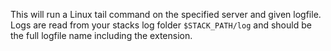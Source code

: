 <!-- post: -->


This will run a Linux tail command on the specified server and given logfile. Logs are read from your stacks log folder `$STACK_PATH/log` and should be the full logfile name including the extension.

